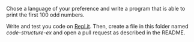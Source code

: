 Chose a language of your preference and write a program that is able to print the first 100 odd numbers.

Write and test you code on [Repl.it](https://repl.it). Then, create a file in this folder named *code-structure-ex* and open a pull request as described in the README.
